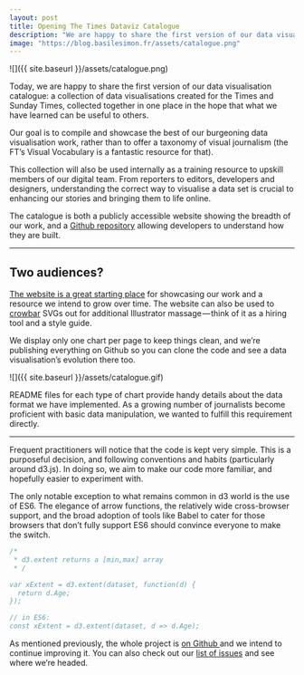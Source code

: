 ```yaml
---
layout: post
title: Opening The Times Dataviz Catalogue
description: "We are happy to share the first version of our data visualisation catalogue: a collection of data visualisations created for the Times and Sunday Times, collected together in one place in the hope that what we have learned can be useful to others."
image: "https://blog.basilesimon.fr/assets/catalogue.png"
---
```


![]({{ site.baseurl }}/assets/catalogue.png)

Today, we are happy to share the first version of our data visualisation catalogue: a collection of data visualisations created for the Times and Sunday Times, collected together in one place in the hope that what we have learned can be useful to others.

Our goal is to compile and showcase the best of our burgeoning data visualisation work, rather than to offer a taxonomy of visual journalism (the FT’s Visual Vocabulary is a fantastic resource for that).

This collection will also be used internally as a training resource to upskill members of our digital team. From reporters to editors, developers and designers, understanding the correct way to visualise a data set is crucial to enhancing our stories and bringing them to life online.

The catalogue is both a publicly accessible website showing the breadth of our work, and a [Github repository](https://github.com/times/dataviz-catalogue) allowing developers to understand how they are built.

---

## Two audiences?

[The website is a great starting place](https://times.github.io/dataviz-catalogue/) for showcasing our work and a resource we intend to grow over time. The website can also be used to [crowbar](http://nytimes.github.io/svg-crowbar/) SVGs out for additional Illustrator massage — think of it as a hiring tool and a style guide.

We display only one chart per page to keep things clean, and we’re publishing everything on Github so you can clone the code and see a data visualisation’s evolution there too.

![]({{ site.baseurl }}/assets/catalogue.gif)

README files for each type of chart provide handy details about the data format we have implemented. As a growing number of journalists become proficient with basic data manipulation, we wanted to fulfill this requirement directly.

---

Frequent practitioners will notice that the code is kept very simple. This is a purposeful decision, and following conventions and habits (particularly around d3.js). In doing so, we aim to make our code more familiar, and hopefully easier to experiment with.

The only notable exception to what remains common in d3 world is the use of ES6. The elegance of arrow functions, the relatively wide cross-browser support, and the broad adoption of tools like Babel to cater for those browsers that don’t fully support ES6 should convince everyone to make the switch.

```js
/*
 * d3.extent returns a [min,max] array
 * /

var xExtent = d3.extent(dataset, function(d) {
  return d.Age;
});

// in ES6:
const xExtent = d3.extent(dataset, d => d.Age);
```

As mentioned previously, the whole project is [on Github ](https://github.com/times/dataviz-catalogue/)and we intend to continue improving it. You can also check out our [list of issues](https://github.com/times/dataviz-catalogue/) and see where we’re headed.
